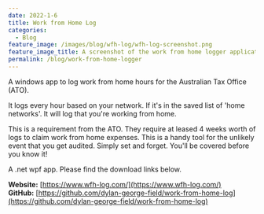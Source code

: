 ```yaml
---
date: 2022-1-6
title: Work from Home Log
categories:
  - Blog
feature_image: /images/blog/wfh-log/wfh-log-screenshot.png
feature_image_title: A screenshot of the work from home logger application for windows.
permalink: /blog/work-from-home-logger
---
```

A windows app to log work from home hours for the Australian Tax Office (ATO).

It logs every hour based on your network. If it's in the saved list of 'home networks'. It will log that you're working from home.

This is a requirement from the ATO. They require at leased 4 weeks worth of logs to claim work from home expenses. This is a handy tool for
the unlikely event that you get audited. Simply set and forget. You'll be covered before you know it!

A .net wpf app. Please find the download links below.

**Website:** [https://www.wfh-log.com/](https://www.wfh-log.com/)  
**GitHub:** [https://github.com/dylan-george-field/work-from-home-log](https://github.com/dylan-george-field/work-from-home-log)
